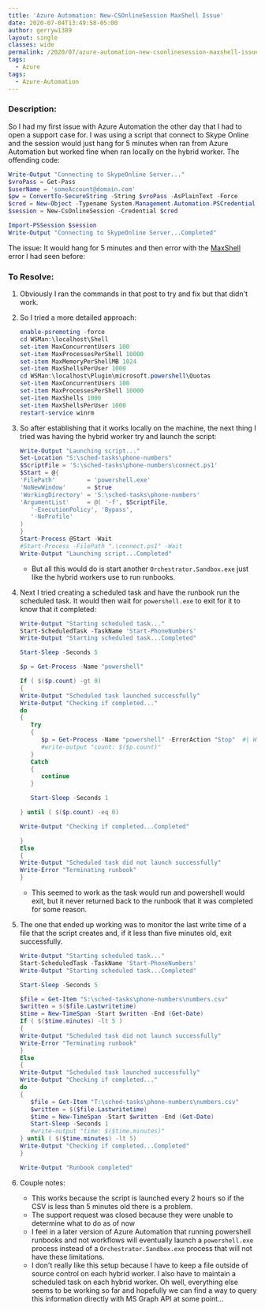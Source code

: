 ```yaml
---
title: 'Azure Automation: New-CSOnlineSession MaxShell Issue'
date: 2020-07-04T13:49:58-05:00
author: gerryw1389
layout: single
classes: wide
permalink: /2020/07/azure-automation-new-csonlinesession-maxshell-issue
tags:
  - Azure
tags:
  - Azure-Automation
---
```

<!--more-->

### Description:

So I had my first issue with Azure Automation the other day that I had to open a support case for. I was using a script that connect to Skype Online and the session would just hang for 5 minutes when ran from Azure Automation but worked fine when ran locally on the hybrid worker. The offending code:

   ```powershell
   Write-Output "Connecting to SkypeOnline Server..."
   $vroPass = Get-Pass
   $userName = 'someAccount@domain.com'
   $pw = ConvertTo-SecureString -String $vroPass -AsPlainText -Force
   $cred = New-Object -Typename System.Management.Automation.PSCredential -Argumentlist $username, $pw
   $session = New-CsOnlineSession -Credential $cred

   Import-PSSession $session
   Write-Output "Connecting to SkypeOnline Server...Completed"
   ```

The issue: It would hang for 5 minutes and then error with the [MaxShell](https://automationadmin.com/2020/02/ps-max-concurrent-shells-error) error I had seen before:

### To Resolve:

1. Obviously I ran the commands in that post to try and fix but that didn't work.

2. So I tried a more detailed approach:

   ```powershell
   enable-psremoting -force 
   cd WSMan:\localhost\Shell 
   set-item MaxConcurrentUsers 100 
   set-item MaxProcessesPerShell 10000 
   set-item MaxMemoryPerShellMB 1024 
   set-item MaxShellsPerUser 1000 
   cd WSMan:\localhost\Plugin\microsoft.powershell\Quotas 
   set-item MaxConcurrentUsers 100 
   set-item MaxProcessesPerShell 10000 
   set-item MaxShells 1000 
   set-item MaxShellsPerUser 1000 
   restart-service winrm 
   ```

3. So after establishing that it works locally on the machine, the next thing I tried was having the hybrid worker try and launch the script:

   ```powershell
   Write-Output "Launching script..."
   Set-Location "S:\sched-tasks\phone-numbers"
   $ScriptFile = 'S:\sched-tasks\phone-numbers\connect.ps1'
   $Start = @{ 
   'FilePath'         = 'powershell.exe'
   'NoNewWindow'      = $true
   'WorkingDirectory' = 'S:\sched-tasks\phone-numbers'
   'ArgumentList'     = @( '-f', $ScriptFile,
      '-ExecutionPolicy', 'Bypass',
      '-NoProfile'
   )
   }
   Start-Process @Start -Wait
   #Start-Process -FilePath ".\connect.ps1" -Wait
   Write-Output "Launching script...Completed"
   ```

   - But all this would do is start another `Orchestrator.Sandbox.exe` just like the hybrid workers use to run runbooks.

4. Next I tried creating a scheduled task and have the runbook run the scheduled task. It would then wait for `powershell.exe` to exit for it to know that it completed:

   ```powershell
   Write-Output "Starting scheduled task..."
   Start-ScheduledTask -TaskName 'Start-PhoneNumbers'
   Write-Output "Starting scheduled task...Completed"

   Start-Sleep -Seconds 5

   $p = Get-Process -Name "powershell"

   If ( $($p.count) -gt 0)
   {
   Write-Output "Scheduled task launched successfully"
   Write-Output "Checking if completed..."
   do
   {
      Try
      {
         $p = Get-Process -Name "powershell" -ErrorAction "Stop"  #| Where-Object { $_.id -ne $pid } - This doesn't work because process is Orchestrator.Sandbox.exe
         #write-output "count: $($p.count)"
      }
      Catch
      {
         continue
      }
   
      Start-Sleep -Seconds 1

   } until ( $($p.count) -eq 0)

   Write-Output "Checking if completed...Completed"

   }
   Else
   {
   Write-Output "Scheduled task did not launch successfully"
   Write-Error "Terminating runbook"
   }
   ```

   - This seemed to work as the task would run and powershell would exit, but it never returned back to the runbook that it was completed for some reason.

5. The one that ended up working was to monitor the last write time of a file that the script creates and, if it less than five minutes old, exit successfully.

   ```powershell
   Write-Output "Starting scheduled task..."
   Start-ScheduledTask -TaskName 'Start-PhoneNumbers'
   Write-Output "Starting scheduled task...Completed"

   Start-Sleep -Seconds 5

   $file = Get-Item "S:\sched-tasks\phone-numbers\numbers.csv"
   $written = $($file.Lastwritetime)
   $time = New-TimeSpan -Start $written -End (Get-Date)
   If ( $($time.minutes) -lt 5 )
   {
   Write-Output "Scheduled task did not launch successfully"
   Write-Error "Terminating runbook"
   }
   Else
   {
   Write-Output "Scheduled task launched successfully"
   Write-Output "Checking if completed..."
   do
   {
      $file = Get-Item "T:\sched-tasks\phone-numbers\numbers.csv"
      $written = $($file.Lastwritetime)
      $time = New-TimeSpan -Start $written -End (Get-Date)
      Start-Sleep -Seconds 1
      #write-output "time: $($time.minutes)"
   } until ( $($time.minutes) -lt 5)
   Write-Output "Checking if completed...Completed"
   }

   Write-Output "Runbook completed"
   ```

6. Couple notes:

   - This works because the script is launched every 2 hours so if the CSV is less than 5 minutes old there is a problem.
   - The support request was closed because they were unable to determine what to do as of now
   - I feel in a later version of Azure Automation that running powershell runbooks and not workflows will eventually launch a `powershell.exe` process instead of a `Orchestrator.Sandbox.exe` process that will not have these limitations.
   - I don't really like this setup because I have to keep a file outside of source control on each hybrid worker. I also have to maintain a scheduled task on each hybrid worker. Oh well, everything else seems to be working so far and hopefully we can find a way to query this information directly with MS Graph API at some point...

